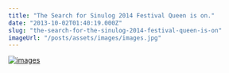 ```yaml
---
title: "The Search for Sinulog 2014 Festival Queen is on."
date: "2013-10-02T01:40:19.000Z"
slug: "the-search-for-the-sinulog-2014-festival-queen-is-on"
imageUrl: "/posts/assets/images/images.jpg"
---
```


[![images](https://i0.wp.com/santonino-nz.org/wp-content/uploads/2013/10/images.jpg?resize=281%2C217)](https://i0.wp.com/santonino-nz.org/wp-content/uploads/2013/10/images.jpg)